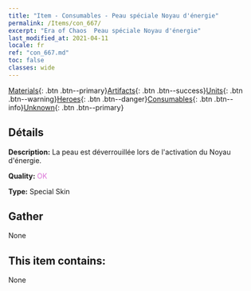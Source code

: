 ```yaml
---
title: "Item - Consumables - Peau spéciale Noyau d'énergie"
permalink: /Items/con_667/
excerpt: "Era of Chaos  Peau spéciale Noyau d'énergie"
last_modified_at: 2021-04-11
locale: fr
ref: "con_667.md"
toc: false
classes: wide
---
```

 [Materials](/fr/Items/){: .btn .btn--primary}[Artifacts](/fr/Items/Artifacts/){: .btn .btn--success}[Units](/fr/Items/Units/){: .btn .btn--warning}[Heroes](/fr/Items/Heroes/){: .btn .btn--danger}[Consumables](/fr/Items/Consumables/){: .btn .btn--info}[Unknown](/fr/Items/Unknown/){: .btn .btn--primary}

## Détails
 **Description:** La peau est déverrouillée lors de l'activation du Noyau d'énergie.

 **Quality:** <span style="color: #DA70D6">OK</span>

 **Type:** Special Skin

## Gather

  None

## This item contains:

  None


